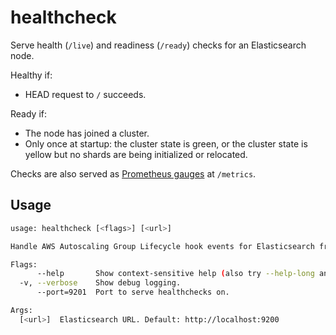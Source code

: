 # healthcheck

Serve health (`/live`) and readiness (`/ready`) checks for an Elasticsearch node.

Healthy if:

- HEAD request to `/` succeeds.

Ready if:

- The node has joined a cluster.
- Only once at startup: the cluster state is green, or the cluster state is yellow but no shards are being initialized or relocated.

Checks are also served as [Prometheus gauges](https://prometheus.io/docs/concepts/metric_types/#gauge) at `/metrics`.

## Usage

```bash
usage: healthcheck [<flags>] [<url>]

Handle AWS Autoscaling Group Lifecycle hook events for Elasticsearch from an SQS queue.

Flags:
      --help       Show context-sensitive help (also try --help-long and --help-man).
  -v, --verbose    Show debug logging.
      --port=9201  Port to serve healthchecks on.

Args:
  [<url>]  Elasticsearch URL. Default: http://localhost:9200
```
